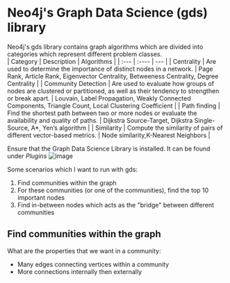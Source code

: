 # Neo4j's Graph Data Science (gds) library  
Neo4j's gds library contains graph algorithms which are divided into categories which represent different problem classes.  
| Category      | Description | Algorithms    |
| :---        |    :----   |          --- |
| Centrality      | Are used to determine the importance of distinct nodes in a network.       | Page Rank, Article Rank, Eigenvector Centrality, Betweeness Centrality, Degree Centrality   |
| Community Detection   | Are used to evaluate how groups of nodes are clustered or partitioned, as well as their tendency to strengthen or break apart.         | Louvain, Label Propagation, Weakly Connected Components, Triangle Count, Local Clustering Coefficient      |
| Path finding       | Find the shortest path between two or more nodes or evaluate the availability and quality of paths. | Dijkstra Source-Target, Dijkstra Single-Source, A*, Yen’s algorithm |
| Similarity | Compute the similarity of pairs of different vector-based metrics.  | Node similarity,K-Nearest Neighbors  |

Ensure that the Graph Data Science Library is installed. It can be found under *Plugins*
![image](https://user-images.githubusercontent.com/830693/127670097-0c59aca4-7d29-493e-b198-daa52caa0d68.png)  

Some scenarios which I want to run with gds:
<ol>
<li>Find communities within the graph</li>
<li>For these communities (or one of the communities), find the top 10 important nodes</li>
<li>Find in-between nodes which acts as the "bridge" between different communities</li>
</ol>

## Find communities within the graph  
What are the properties that we want in a community:  
* Many edges connecting vertices within a community  
* More connections internally then externally
 

